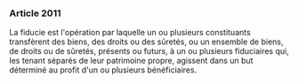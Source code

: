 ### Article 2011

La fiducie est l'opération par laquelle un ou plusieurs constituants transfèrent des biens, des droits ou des sûretés, ou un ensemble de biens, de droits ou de sûretés, présents ou futurs, à un ou plusieurs fiduciaires qui, les tenant séparés de leur patrimoine propre, agissent dans un but déterminé au profit d'un ou plusieurs bénéficiaires.

